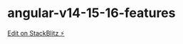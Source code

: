 # angular-v14-15-16-features

[Edit on StackBlitz ⚡️](https://stackblitz.com/edit/stackblitz-starters-tnedpj)